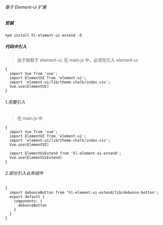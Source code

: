 ###### 基于 Element-ui 扩展

##### 安装

    npm install hl-element-ui-extend -D

##### 代码中引入

> 由于依赖于 element-ui, 在 main.js 中，必须先引入 element-ui

    {
      import Vue from 'vue';
      import ElementUI from 'element-ui';
      import 'element-ui/lib/theme-chalk/index.css';
      Vue.use(ElementUI)
    }

###### 1.完整引入

> 在 main.js 中

    {
      import Vue from 'vue';
      import ElementUI from 'element-ui';
      import 'element-ui/lib/theme-chalk/index.css';
      Vue.use(ElementUI)

      import ElementUiExtend from 'hl-element-ui-extend';
      Vue.use(ElementUiExtend)
    }

###### 2.部分引入业务组件

    {
      import debunceButton from 'hl-element-ui-extend/lib/debunce-botton';
      export default {
        components: {
          debunceButton
        }
      }
    }
